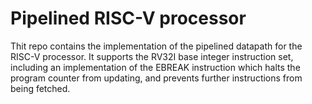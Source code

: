 # Pipelined RISC-V processor 
 Thit repo contains the implementation of the pipelined datapath for the RISC-V processor. It supports the RV32I base integer instruction set, including an implementation of the EBREAK instruction which halts the program counter from updating, and prevents further instructions from being fetched. 
